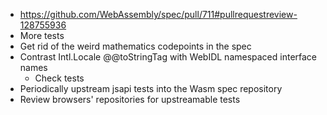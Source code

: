 - https://github.com/WebAssembly/spec/pull/711#pullrequestreview-128755936
- More tests
- Get rid of the weird mathematics codepoints in the spec
- Contrast Intl.Locale @@toStringTag with WebIDL namespaced interface names
  - Check tests
- Periodically upstream jsapi tests into the Wasm spec repository
- Review browsers' repositories for upstreamable tests
